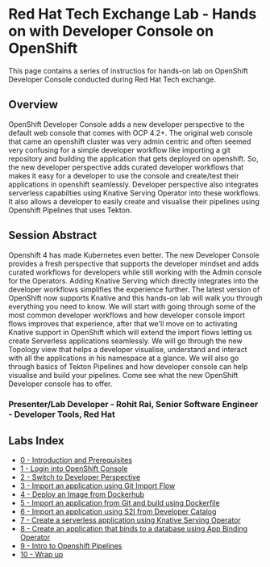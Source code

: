 # Red Hat Tech Exchange Lab - Hands on with Developer Console on OpenShift

This page contains a series of instructios for hands-on lab on OpenShift Developer Console conducted during Red Hat Tech exchange.


## Overview
OpenShift Developer Console adds a new developer perspective to the default web console that comes with OCP 4.2+. The original web console that came an openshift cluster was very admin centric and often seemed very confusing for a simple developer workflow like importing a git repository and building the application that gets deployed on openshift. So, the new developer perspective adds curated developer workflows that makes it easy for a developer to use the console and create/test their applications in openshift seamlessly. Developer perspective also integrates serverless capabilties using Knative Serving Operator into these workflows. It also allows a developer to easily create and visualise their pipelines using Openshift Pipelines that uses Tekton.


## Session Abstract
Openshift 4 has made Kubernetes even better. The new Developer Console provides a fresh perspective that supports the developer mindset and adds curated workflows for developers while still working with the Admin console for the Operators. Adding Knative Serving which directly integrates into the developer workflows simplifies the experience further. The latest version of OpenShift now supports Knative and this hands-on lab will walk you through everything you need to know. We will start with going through some of the most common developer workflows and how developer console import flows improves that experience, after that we'll move on to activating Knative support in OpenShift which will extend the import flows letting us create Serverless applications seamlessly. We will go through the new Topology view that helps a developer visualise, understand and interact with all the applications in his namespace at a glance. We will also go through basics of Tekton Pipelines and how developer console can help visualise and build your pipelines. Come see what the new OpenShift Developer console has to offer.


### Presenter/Lab Developer - Rohit Rai, Senior Software Engineer - Developer Tools, Red Hat



## Labs Index

* [0 - Introduction and Prerequisites](./intro.md)<br>
* [1 - Login into OpenShift Console](./login.md)<br>
* [2 - Switch to Developer Perspective](./perspective.md)<br>
* [3 - Import an application using Git Import Flow](./git-import.md)<br>
* [4 - Deploy an Image from Dockerhub](./deploy-image.md)<br>
* [5 - Import an application from Git and build using Dockerfile](./dockerfile.md)<br>
* [6 - Import an application using S2I from Developer Catalog](./s2i.md)<br>
* [7 - Create a serverless application using Knative Serving Operator](./serverless.md)<br>
* [8 - Create an application that binds to a database using App Binding Operator](./app-binding.md)<br>
* [9 - Intro to Openshift Pipelines](./tekton.md)<br>
* [10 - Wrap up](./wrap.md)<br>
